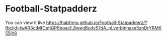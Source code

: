﻿# Football-Statpadderz
 You can view it live 
https://habfrejo.github.io/Football-Statpadderz/?fbclid=IwAR3ctMfCetjGP6boacf_6wegBudv57dA_pLynrbinhase5znDrYRMK55jh8
